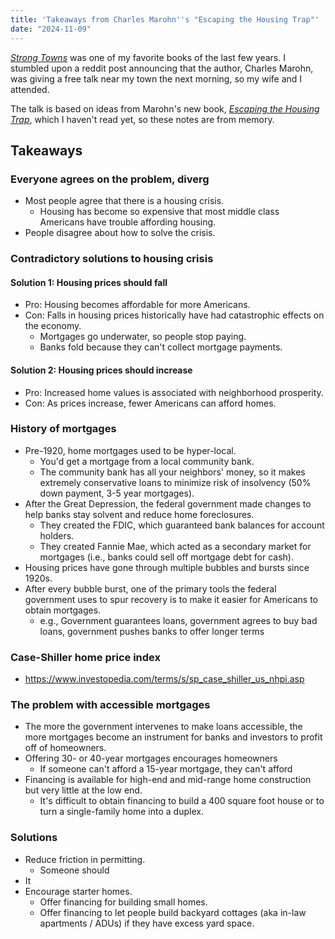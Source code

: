 ```yaml
---
title: 'Takeaways from Charles Marohn''s "Escaping the Housing Trap"'
date: "2024-11-09"
---
```


[_Strong Towns_](/book-reports/strong-towns/) was one of my favorite books of the last few years. I stumbled upon a reddit post announcing that the author, Charles Marohn, was giving a free talk near my town the next morning, so my wife and I attended.

The talk is based on ideas from Marohn's new book, [_Escaping the Housing Trap_](https://www.housingtrap.org/), which I haven't read yet, so these notes are from memory.

## Takeaways

### Everyone agrees on the problem, diverg

- Most people agree that there is a housing crisis.
  - Housing has become so expensive that most middle class Americans have trouble affording housing.
- People disagree about how to solve the crisis.

### Contradictory solutions to housing crisis

#### Solution 1: Housing prices should fall

- Pro: Housing becomes affordable for more Americans.
- Con: Falls in housing prices historically have had catastrophic effects on the economy.
  - Mortgages go underwater, so people stop paying.
  - Banks fold because they can't collect mortgage payments.

#### Solution 2: Housing prices should increase

- Pro: Increased home values is associated with neighborhood prosperity.
- Con: As prices increase, fewer Americans can afford homes.

### History of mortgages

- Pre-1920, home mortgages used to be hyper-local.
  - You'd get a mortgage from a local community bank.
  - The community bank has all your neighbors' money, so it makes extremely conservative loans to minimize risk of insolvency (50% down payment, 3-5 year mortgages).
- After the Great Depression, the federal government made changes to help banks stay solvent and reduce home foreclosures.
  - They created the FDIC, which guaranteed bank balances for account holders.
  - They created Fannie Mae, which acted as a secondary market for mortgages (i.e., banks could sell off mortgage debt for cash).
- Housing prices have gone through multiple bubbles and bursts since 1920s.
- After every bubble burst, one of the primary tools the federal government uses to spur recovery is to make it easier for Americans to obtain mortgages.
  - e.g., Government guarantees loans, government agrees to buy bad loans, government pushes banks to offer longer terms

### Case-Shiller home price index

- https://www.investopedia.com/terms/s/sp_case_shiller_us_nhpi.asp

### The problem with accessible mortgages

- The more the government intervenes to make loans accessible, the more mortgages become an instrument for banks and investors to profit off of homeowners.
- Offering 30- or 40-year mortgages encourages homeowners
  - If someone can't afford a 15-year mortgage, they can't afford
- Financing is available for high-end and mid-range home construction but very little at the low end.
  - It's difficult to obtain financing to build a 400 square foot house or to turn a single-family home into a duplex.

### Solutions

- Reduce friction in permitting.
  - Someone should
- It
- Encourage starter homes.
  - Offer financing for building small homes.
  - Offer financing to let people build backyard cottages (aka in-law apartments / ADUs) if they have excess yard space.

